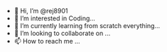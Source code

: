 - 👋 Hi, I’m @rej8901
- 👀 I’m interested in Coding...
- 🌱 I’m currently learning from scratch everything...
- 💞️ I’m looking to collaborate on ...
- 📫 How to reach me ...

<!---
rej8901/rej8901 is a ✨ special ✨ repository because its `README.md` (this file) appears on your GitHub profile.
You can click the Preview link to take a look at your changes.
--->
